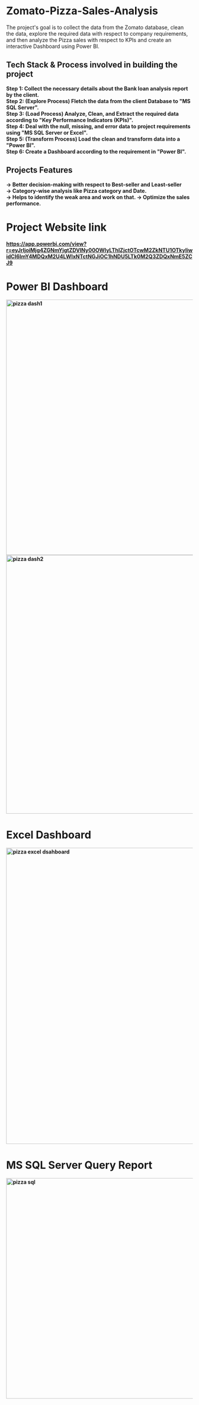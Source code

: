 # Zomato-Pizza-Sales-Analysis
The project's goal is to collect the data from the Zomato database, clean the data, explore the required data with respect to company requirements, and then analyze the Pizza sales with respect to KPIs and create an interactive Dashboard using Power BI.
## Tech Stack & Process involved in building the project
<B> Step 1: <B/> Collect the necessary details about the Bank loan analysis report by the client.<br/>
<B> Step 2: <B/>(Explore Process) Fletch the data from the client Database to "MS SQL Server".<br/>
<B> Step 3: <B/>(Load Process) Analyze, Clean, and Extract the required data according to "Key Performance Indicators (KPIs)".<br/>
<B> Step 4: <B/>Deal with the null, missing, and error data to project requirements using "MS SQL Server or Excel".<br/>
<B> Step 5: <B/>(Transform Process) Load the clean and transform data into a "Power BI". <br/>
<B> Step 6: <B/> Create a Dashboard according to the requirement in "Power BI".

## Projects Features
-> Better decision-making with respect to Best-seller and Least-seller<br/>
-> Category-wise analysis like Pizza category and Date.<br/>
-> Helps to identify the weak area and work on that.
-> Optimize the sales performance.



# Project Website link
https://app.powerbi.com/view?r=eyJrIjoiMjg4ZGNmYjgtZDVlNy00OWIyLThlZjctOTcwM2ZkNTU1OTkyIiwidCI6ImY4MDQxM2U4LWIxNTctNGJiOC1hNDU5LTk0M2Q3ZDQxNmE5ZCJ9

# Power BI Dashboard
<img width="689" alt="pizza dash1" src="https://github.com/Rakesh3596/Zomato-Pizza-Sales-Analysis/assets/101379879/fba244ef-72bf-4082-a0eb-fb77c3eb8f6d">

<img width="698" alt="pizza dash2" src="https://github.com/Rakesh3596/Zomato-Pizza-Sales-Analysis/assets/101379879/f503d6da-4ff5-444c-b1f0-3aa50a907466">

# Excel Dashboard
<img width="799" alt="pizza excel dsahboard" src="https://github.com/Rakesh3596/Zomato-Pizza-Sales-Analysis/assets/101379879/41edcbc1-6d09-409c-a010-9fe82e9e410a">


# MS SQL Server Query Report
<img width="595" alt="pizza sql" src="https://github.com/Rakesh3596/Zomato-Pizza-Sales-Analysis/assets/101379879/1a702e08-3100-4787-80ba-d4eb33c5121f">


